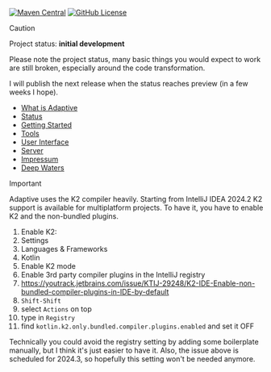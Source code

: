 [![Maven Central](https://img.shields.io/maven-central/v/fun.adaptive/adaptive-core)](https://mvnrepository.com/artifact/fun.adaptive/adaptive-core)
[![GitHub License](https://img.shields.io/badge/license-Apache%20License%202.0-blue.svg?style=flat)](http://www.apache.org/licenses/LICENSE-2.0)

> [!CAUTION]
>
> Project status: **initial development**
>
> Please note the project status, many basic things you would expect to work are still
> broken, especially around the code transformation.
>
> I will publish the next release when the status reaches preview (in a few weeks I hope).
>

* [What is Adaptive](./doc/what-is-adaptive.md)
* [Status](./doc/status.md)
* [Getting Started](./doc/getting-started.md)
* [Tools](./doc/tools.md)
* [User Interface](./doc/ui/README.md)
* [Server](./doc/server/README.md)
* [Impressum](./doc/impressum.md)
* [Deep Waters](./doc/internals)

> [!IMPORTANT]
> 
> Adaptive uses the K2 compiler heavily. Starting from IntelliJ IDEA 2024.2 K2 support is available for multiplatform
> projects. To have it, you have to enable K2 and the non-bundled plugins.
>
> 1. Enable K2:
>   1. Settings
>   2. Languages & Frameworks
>   3. Kotlin
>   4. Enable K2 mode
> 2. Enable 3rd party compiler plugins in the IntelliJ registry
>   1. https://youtrack.jetbrains.com/issue/KTIJ-29248/K2-IDE-Enable-non-bundled-compiler-plugins-in-IDE-by-default
>   2. `Shift-Shift` 
>   3. select `Actions` on top
>   4. type in `Registry`
>   5. find `kotlin.k2.only.bundled.compiler.plugins.enabled` and set it OFF
> 
> Technically you could avoid the registry setting by adding some boilerplate manually, but I think it's just
> easier to have it. Also, the issue above is scheduled for 2024.3, so hopefully this setting won't be needed
> anymore.
>